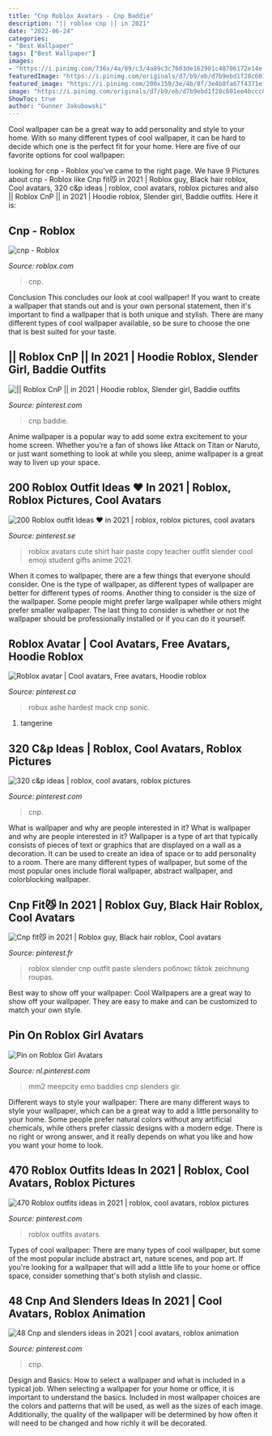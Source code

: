 ```yaml
---
title: "Cnp Roblox Avatars - Cnp Baddie"
description: "|| ︎roblox cnp ︎|| in 2021"
date: "2022-06-24"
categories:
- "Best Wallpaper"
tags: ["Best Wallpaper"]
images:
- "https://i.pinimg.com/736x/4a/89/c3/4a89c3c7603de162901c48706172e14e.jpg"
featuredImage: "https://i.pinimg.com/originals/d7/b9/eb/d7b9ebd1f28c601ee4bccc86c5103f81.jpg"
featured_image: "https://i.pinimg.com/200x150/3e/4b/8f/3e4b8fa67f4371efe70b41aa6b7fba2a.jpg"
image: "https://i.pinimg.com/originals/d7/b9/eb/d7b9ebd1f28c601ee4bccc86c5103f81.jpg"
ShowToc: true
author: "Gunner Jakubowski"
---
```



Cool wallpaper can be a great way to add personality and style to your home. With so many different types of cool wallpaper, it can be hard to decide which one is the perfect fit for your home. Here are five of our favorite options for cool wallpaper: 

	

		
looking for cnp - Roblox you've came to the right page. We have 9 Pictures about cnp - Roblox like Cnp fit😼 in 2021 | Roblox guy, Black hair roblox, Cool avatars, 320 c&amp;p ideas | roblox, cool avatars, roblox pictures and also || ︎Roblox CnP ︎|| in 2021 | Hoodie roblox, Slender girl, Baddie outfits. Here it is:
		
    
## Cnp - Roblox

<img loading=lazy src="https://tr.rbxcdn.com/e49fb39aa1e2ba5200cb3e87adefbaca/420/420/Pants/Png" onerror="this.onerror=null;this.src='https://tse4.mm.bing.net/th?id=OIP.Dh9YLScvI9xgtow8j4ih4wAAAA&amp;pid=15.1';" alt="cnp - Roblox">

_Source: roblox.com_

>cnp. 

	

Conclusion
This concludes our look at cool wallpaper! If you want to create a wallpaper that stands out and is your own personal statement, then it's important to find a wallpaper that is both unique and stylish. There are many different types of cool wallpaper available, so be sure to choose the one that is best suited for your taste.

    
## || ︎Roblox CnP ︎|| In 2021 | Hoodie Roblox, Slender Girl, Baddie Outfits

<img loading=lazy src="https://i.pinimg.com/originals/d6/dc/71/d6dc717a9f9e9449a0603260d5c5e41f.jpg" onerror="this.onerror=null;this.src='https://tse3.mm.bing.net/th?id=OIP.Fd_ybmrjRa5oAULXknJxBAAAAA&amp;pid=15.1';" alt="|| ︎Roblox CnP ︎|| in 2021 | Hoodie roblox, Slender girl, Baddie outfits">

_Source: pinterest.com_

>cnp baddie. 

	

Anime wallpaper is a popular way to add some extra excitement to your home screen. Whether you’re a fan of shows like Attack on Titan or Naruto, or just want something to look at while you sleep, anime wallpaper is a great way to liven up your space.

    
## 200 Roblox Outfit Ideas ♥ In 2021 | Roblox, Roblox Pictures, Cool Avatars

<img loading=lazy src="https://i.pinimg.com/236x/31/52/e9/3152e947b3b8d30fb3da905b78c8f510.jpg" onerror="this.onerror=null;this.src='https://tse3.mm.bing.net/th?id=OIP.-KRc4PvfHRTKDMDgctAxfAAAAA&amp;pid=15.1';" alt="200 Roblox outfit Ideas ♥ in 2021 | roblox, roblox pictures, cool avatars">

_Source: pinterest.se_

>roblox avatars cute shirt hair paste copy teacher outfit slender cool emoji student gifts anime 2021. 

	

When it comes to wallpaper, there are a few things that everyone should consider. One is the type of wallpaper, as different types of wallpaper are better for different types of rooms. Another thing to consider is the size of the wallpaper. Some people might prefer large wallpaper while others might prefer smaller wallpaper. The last thing to consider is whether or not the wallpaper should be professionally installed or if you can do it yourself.

    
## Roblox Avatar | Cool Avatars, Free Avatars, Hoodie Roblox

<img loading=lazy src="https://i.pinimg.com/originals/d7/b9/eb/d7b9ebd1f28c601ee4bccc86c5103f81.jpg" onerror="this.onerror=null;this.src='https://tse2.mm.bing.net/th?id=OIP.aWy8CCjzM-_RjmkoqDZj1AHaMF&amp;pid=15.1';" alt="Roblox avatar | Cool avatars, Free avatars, Hoodie roblox">

_Source: pinterest.ca_

>robux ashe hardest mack cnp sonic. 

	

1. tangerine 

    
## 320 C&amp;p Ideas | Roblox, Cool Avatars, Roblox Pictures

<img loading=lazy src="https://i.pinimg.com/474x/9a/59/dd/9a59dd4f91d3a30131d25d4987bd6b78.jpg" onerror="this.onerror=null;this.src='https://tse2.mm.bing.net/th?id=OIP.ujzfoSFJ2uAILxlf-WHTsgAAAA&amp;pid=15.1';" alt="320 c&amp;p ideas | roblox, cool avatars, roblox pictures">

_Source: pinterest.com_

>cnp. 

	

What is wallpaper and why are people interested in it?
What is wallpaper and why are people interested in it?
Wallpaper is a type of art that typically consists of pieces of text or graphics that are displayed on a wall as a decoration. It can be used to create an idea of space or to add personality to a room. There are many different types of wallpaper, but some of the most popular ones include floral wallpaper, abstract wallpaper, and colorblocking wallpaper.

    
## Cnp Fit😼 In 2021 | Roblox Guy, Black Hair Roblox, Cool Avatars

<img loading=lazy src="https://i.pinimg.com/originals/c9/ca/21/c9ca2193c39d7c0a164fd1587fb6e15b.jpg" onerror="this.onerror=null;this.src='https://tse3.mm.bing.net/th?id=OIP.n-b35Mh_k3nYfEyM8V-R0wAAAA&amp;pid=15.1';" alt="Cnp fit😼 in 2021 | Roblox guy, Black hair roblox, Cool avatars">

_Source: pinterest.fr_

>roblox slender cnp outfit paste slenders роблокс tiktok zeichnung roupas. 

	

Best way to show off your wallpaper:
Cool Wallpapers are a great way to show off your wallpaper. They are easy to make and can be customized to match your own style.

    
## Pin On Roblox Girl Avatars

<img loading=lazy src="https://i.pinimg.com/736x/4a/89/c3/4a89c3c7603de162901c48706172e14e.jpg" onerror="this.onerror=null;this.src='https://tse2.mm.bing.net/th?id=OIP.lJvq4MftYmU3GFfMfNHZwwAAAA&amp;pid=15.1';" alt="Pin on Roblox Girl Avatars">

_Source: nl.pinterest.com_

>mm2 meepcity emo baddies cnp slenders gir. 

	

Different ways to style your wallpaper:
There are many different ways to style your wallpaper, which can be a great way to add a little personality to your home. Some people prefer natural colors without any artificial chemicals, while others prefer classic designs with a modern edge. There is no right or wrong answer, and it really depends on what you like and how you want your home to look.

    
## 470 Roblox Outfits Ideas In 2021 | Roblox, Cool Avatars, Roblox Pictures

<img loading=lazy src="https://i.pinimg.com/200x150/3e/4b/8f/3e4b8fa67f4371efe70b41aa6b7fba2a.jpg" onerror="this.onerror=null;this.src='https://tse2.mm.bing.net/th?id=OIP.fYuyXN1XQCSjaSg3Jc82YQAAAA&amp;pid=15.1';" alt="470 Roblox outfits ideas in 2021 | roblox, cool avatars, roblox pictures">

_Source: pinterest.com_

>roblox outfits avatars. 

	

Types of cool wallpaper:
There are many types of cool wallpaper, but some of the most popular include abstract art, nature scenes, and pop art. If you're looking for a wallpaper that will add a little life to your home or office space, consider something that's both stylish and classic.

    
## 48 Cnp And Slenders Ideas In 2021 | Cool Avatars, Roblox Animation

<img loading=lazy src="https://i.pinimg.com/200x150/b6/22/3b/b6223bfbe5302fc7923bc3cfd4d2a2ee.jpg" onerror="this.onerror=null;this.src='https://tse1.mm.bing.net/th?id=OIP.vvAJ18yf8RdQpmTP3INEgQAAAA&amp;pid=15.1';" alt="48 Cnp and slenders ideas in 2021 | cool avatars, roblox animation">

_Source: pinterest.com_

>cnp. 

	

Design and Basics: How to select a wallpaper and what is included in a typical job.
When selecting a wallpaper for your home or office, it is important to understand the basics. Included in most wallpaper choices are the colors and patterns that will be used, as well as the sizes of each image. Additionally, the quality of the wallpaper will be determined by how often it will need to be changed and how richly it will be decorated.

